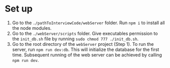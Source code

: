 # Set up

1. Go to the `./pathToInterviewCode/webServer` folder. Run `npm i` to install all the node modules.
2. Go to the `./webServer/scripts` folder. Give executables permission to the `init_db.sh` file by running `sudo chmod 777 ./init_db.sh`.
3. Go to the root directory of the `webServer` project (Step 1). To run the server, run `npm run dev:db`. This will initialize the database for the first time.
Subsequent running of the web server can be achieved by calling `npm run dev`.